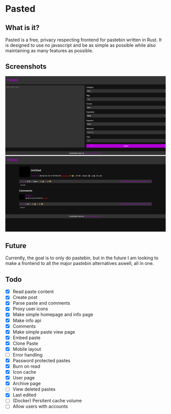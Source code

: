 # Pasted

## What is it?

Pasted is a free, privacy respecting frontend for pastebin written in Rust. It is designed to use no javascript and be as simple as possible while also maintaining as many features as possible.

## Screenshots
![Home](imgs/home.png)
![Paste](imgs/paste.png)

## Future

Currently, the goal is to only do pastebin, but in the future I am looking to make a frontend to all the major pastebin alternatives aswell, all in one.

## Todo

- [x] Read paste content
- [x] Create post
- [x] Parse paste and comments
- [x] Proxy user icons
- [x] Make simple homepage and info page
- [x] Make info api
- [x] Comments
- [x] Make simple paste view page
- [x] Embed paste
- [x] Clone Paste
- [x] Mobile layout
- [ ] Error handling
- [x] Password protected pastes
- [x] Burn on read
- [x] Icon cache
- [x] User page
- [x] Archive page
- [ ] View deleted pastes
- [x] Last edited
- [ ] (Docker) Persitent cache volume
- [ ] Allow users with accounts
